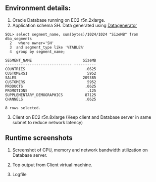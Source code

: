 ## Environment details:

1. Oracle Database running on EC2 r5n.2xlarge.
2. Application schema SH. Data generated using [Datagenerator](http://www.dominicgiles.com/datagenerator.html)

```
SQL> select segment_name, sum(bytes)/1024/1024 "SizeMB" from dba_segments
  2   where owner='SH'
  3  and segment_type like '%TABLE%'
  4  group by segment_name;

SEGMENT_NAME                       SizeMB
------------------------------ ----------
COUNTRIES                           .0625
CUSTOMERS1                           5952
SALES                              209385
CUSTOMERS                            5952
PRODUCTS                            .0625
PROMOTIONS                           .125
SUPPLEMENTARY_DEMOGRAPHICS          87125
CHANNELS                            .0625

8 rows selected.
```

3. Client on EC2 r5n.8xlarge (Keep client and Database server in same subnet to reduce network latency)


## Runtime screenshots

1. Screenshot of CPU, memory and network bandwidth utilization on Database server.

2. Top output from Client virtual machine.

3. Logfile



